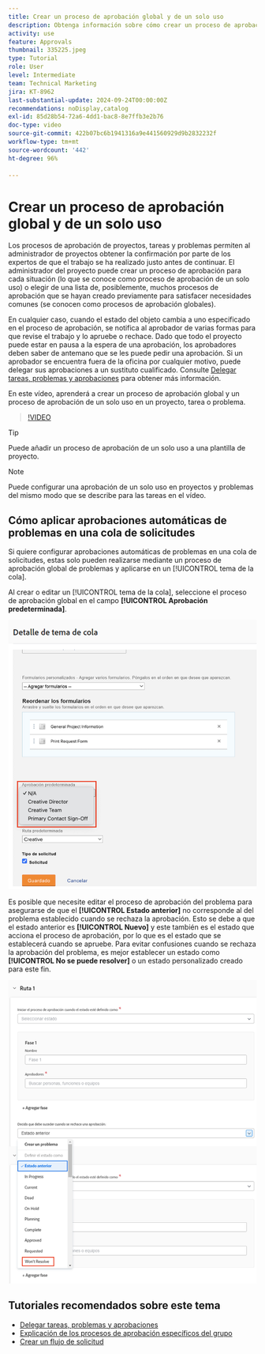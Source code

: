 ```yaml
---
title: Crear un proceso de aprobación global y de un solo uso
description: Obtenga información sobre cómo crear un proceso de aprobación global y de un solo uso en un proyecto, tarea o problema.
activity: use
feature: Approvals
thumbnail: 335225.jpeg
type: Tutorial
role: User
level: Intermediate
team: Technical Marketing
jira: KT-8962
last-substantial-update: 2024-09-24T00:00:00Z
recommendations: noDisplay,catalog
exl-id: 85d28b54-72a6-4dd1-bac8-8e7ffb3e2b76
doc-type: video
source-git-commit: 422b07bc6b1941316a9e441560929d9b2832232f
workflow-type: tm+mt
source-wordcount: '442'
ht-degree: 96%

---
```


# Crear un proceso de aprobación global y de un solo uso

Los procesos de aprobación de proyectos, tareas y problemas permiten al administrador de proyectos obtener la confirmación por parte de los expertos de que el trabajo se ha realizado justo antes de continuar. El administrador del proyecto puede crear un proceso de aprobación para cada situación (lo que se conoce como proceso de aprobación de un solo uso) o elegir de una lista de, posiblemente, muchos procesos de aprobación que se hayan creado previamente para satisfacer necesidades comunes (se conocen como procesos de aprobación globales).

En cualquier caso, cuando el estado del objeto cambia a uno especificado en el proceso de aprobación, se notifica al aprobador de varias formas para que revise el trabajo y lo apruebe o rechace. Dado que todo el proyecto puede estar en pausa a la espera de una aprobación, los aprobadores deben saber de antemano que se les puede pedir una aprobación. Si un aprobador se encuentra fuera de la oficina por cualquier motivo, puede delegar sus aprobaciones a un sustituto cualificado. Consulte [Delegar tareas, problemas y aprobaciones](/help/manage-work/approval-processes-and-milestone-paths/delegate-approvals.md) para obtener más información.

En este vídeo, aprenderá a crear un proceso de aprobación global y un proceso de aprobación de un solo uso en un proyecto, tarea o problema.

>[!VIDEO](https://video.tv.adobe.com/v/335225/?quality=12&learn=on)

>[!TIP]
>
>Puede añadir un proceso de aprobación de un solo uso a una plantilla de proyecto.

>[!NOTE]
>
>Puede configurar una aprobación de un solo uso en proyectos y problemas del mismo modo que se describe para las tareas en el vídeo.

## Cómo aplicar aprobaciones automáticas de problemas en una cola de solicitudes

Si quiere configurar aprobaciones automáticas de problemas en una cola de solicitudes, estas solo pueden realizarse mediante un proceso de aprobación global de problemas y aplicarse en un [!UICONTROL tema de la cola].

Al crear o editar un [!UICONTROL tema de la cola], seleccione el proceso de aprobación global en el campo **[!UICONTROL Aprobación predeterminada]**.

![Imagen que muestra cómo seleccionar un proceso de aprobación predeterminado en un tema de la cola](assets/automatic-issue-approval-1.png)

Es posible que necesite editar el proceso de aprobación del problema para asegurarse de que el **[!UICONTROL Estado anterior]** no corresponde al del problema establecido cuando se rechaza la aprobación. Esto se debe a que el estado anterior es **[!UICONTROL Nuevo]** y este también es el estado que acciona el proceso de aprobación, por lo que es el estado que se establecerá cuando se apruebe. Para evitar confusiones cuando se rechaza la aprobación del problema, es mejor establecer un estado como **[!UICONTROL No se puede resolver]** o un estado personalizado creado para este fin.

![Imagen que muestra el cambio de estado que se usará cuando se rechace el problema](assets/automatic-issue-approval-2.png)


## Tutoriales recomendados sobre este tema

* [Delegar tareas, problemas y aprobaciones](/help/manage-work/approval-processes-and-milestone-paths/delegate-approvals.md)
* [Explicación de los procesos de aprobación específicos del grupo](/help/administration-and-setup/approval-processes-and-milestone-paths/group-specific-approval-processes.md)
* [Crear un flujo de solicitud](/help/manage-work/request-queues/create-a-request-flow.md)

